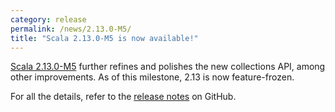 ```yaml
---
category: release
permalink: /news/2.13.0-M5/
title: "Scala 2.13.0-M5 is now available!"
---
```

[Scala 2.13.0-M5](https://github.com/scala/scala/releases/tag/v2.13.0-M5) further refines and polishes the new collections API, among other improvements.  As of this milestone, 2.13 is now feature-frozen.

For all the details, refer to the [release notes](https://github.com/scala/scala/releases/tag/v2.13.0-M5) on GitHub.
